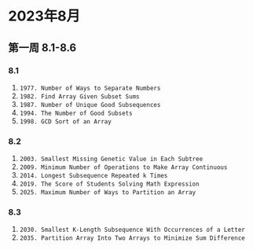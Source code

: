 # 2023年8月

## 第一周 8.1-8.6

### 8.1

1. `1977. Number of Ways to Separate Numbers`
2. `1982. Find Array Given Subset Sums`
3. `1987. Number of Unique Good Subsequences`
4. `1994. The Number of Good Subsets`
5. `1998. GCD Sort of an Array`

### 8.2

1. `2003. Smallest Missing Genetic Value in Each Subtree`
2. `2009. Minimum Number of Operations to Make Array Continuous`
3. `2014. Longest Subsequence Repeated k Times`
4. `2019. The Score of Students Solving Math Expression`
5. `2025. Maximum Number of Ways to Partition an Array`

### 8.3 
1. `2030. Smallest K-Length Subsequence With Occurrences of a Letter`
2. `2035. Partition Array Into Two Arrays to Minimize Sum Difference`